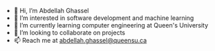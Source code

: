 - 👋 Hi, I’m Abdellah Ghassel
- 👀 I’m interested in software development and machine learning
- 🌱 I’m currently learning computer engineering at Queen's University
- 💞️ I’m looking to collaborate on projects
- 📫 Reach me at abdellah.ghassel@queensu.ca

<!---
aghassel/aghassel is a ✨ special ✨ repository because its `README.md` (this file) appears on your GitHub profile.
You can click the Preview link to take a look at your changes.
--->
